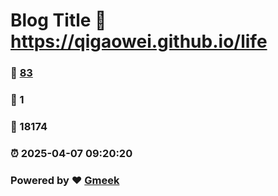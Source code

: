 # Blog Title :link: https://qigaowei.github.io/life 
### :page_facing_up: [83](https://qigaowei.github.io/life/tag.html) 
### :speech_balloon: 1 
### :hibiscus: 18174 
### :alarm_clock: 2025-04-07 09:20:20 
### Powered by :heart: [Gmeek](https://github.com/Meekdai/Gmeek)
